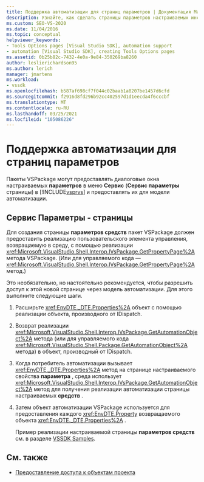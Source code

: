 ```yaml
---
title: Поддержка автоматизации для страниц параметров | Документация Майкрософт
description: Узнайте, как сделать страницы параметров настраиваемых инструментов в пакетах VSPackage доступными для модели автоматизации Visual Studio.
ms.custom: SEO-VS-2020
ms.date: 11/04/2016
ms.topic: conceptual
helpviewer_keywords:
- Tools Options pages [Visual Studio SDK], automation support
- automation [Visual Studio SDK], creating Tools Options pages
ms.assetid: 0b25b82c-7432-4e0a-9e84-350269ba8260
author: leslierichardson95
ms.author: lerich
manager: jmartens
ms.workload:
- vssdk
ms.openlocfilehash: b587af698cf7f044c02baab1a8207be1457d6cfd
ms.sourcegitcommit: f2916d8fd296b92cc402597d1d1eecda4f6cccbf
ms.translationtype: MT
ms.contentlocale: ru-RU
ms.lasthandoff: 03/25/2021
ms.locfileid: "105086226"
---
```

# <a name="automation-support-for-options-pages"></a>Поддержка автоматизации для страниц параметров
Пакеты VSPackage могут предоставлять диалоговые окна настраиваемых **параметров** в меню **Сервис** (**Сервис параметры** страницы) в [!INCLUDE[vsprvs](../../code-quality/includes/vsprvs_md.md)] и предоставлять их для модели автоматизации.

## <a name="tools-options-pages"></a>Сервис Параметры - страницы
 Для создания страницы **параметров средств** пакет VSPackage должен предоставить реализацию пользовательского элемента управления, возвращаемую в среду, с помощью реализации <xref:Microsoft.VisualStudio.Shell.Interop.IVsPackage.GetPropertyPage%2A> метода VSPackage. (Или для управляемого кода — <xref:Microsoft.VisualStudio.Shell.Interop.IVsPackage.GetPropertyPage%2A> метод.)

 Это необязательно, но настоятельно рекомендуется, чтобы разрешить доступ к этой новой странице через модель автоматизации. Для этого выполните следующие шаги.

1. Расширьте <xref:EnvDTE._DTE.Properties%2A> объект с помощью реализации объекта, производного от IDispatch.

2. Возврат реализации <xref:Microsoft.VisualStudio.Shell.Interop.IVsPackage.GetAutomationObject%2A> метода (или для управляемого кода <xref:Microsoft.VisualStudio.Shell.Package.GetAutomationObject%2A> метода) в объект, производный от IDispatch.

3. Когда потребитель автоматизации вызывает <xref:EnvDTE._DTE.Properties%2A> метод на странице настраиваемого свойства **параметра** , среда использует <xref:Microsoft.VisualStudio.Shell.Interop.IVsPackage.GetAutomationObject%2A> метод для получения реализации автоматизации страницы настраиваемых **средств** .

4. Затем объект автоматизации VSPackage используется для предоставления каждого <xref:EnvDTE.Property> возвращаемого объекта <xref:EnvDTE._DTE.Properties%2A> .

   Пример реализации настраиваемой страницы **параметров средств** см. в разделе [VSSDK Samples](https://github.com/Microsoft/VSSDK-Extensibility-Samples).

## <a name="see-also"></a>См. также
- [Предоставление доступа к объектам проекта](../../extensibility/internals/exposing-project-objects.md)
